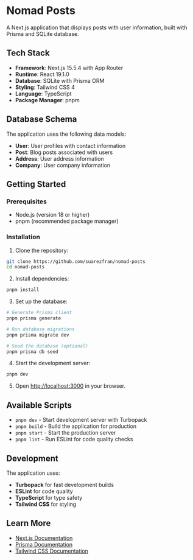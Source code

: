 # Nomad Posts

A Next.js application that displays posts with user information, built with Prisma and SQLite database.

## Tech Stack

- **Framework**: Next.js 15.5.4 with App Router
- **Runtime**: React 19.1.0
- **Database**: SQLite with Prisma ORM
- **Styling**: Tailwind CSS 4
- **Language**: TypeScript
- **Package Manager**: pnpm

## Database Schema

The application uses the following data models:

- **User**: User profiles with contact information
- **Post**: Blog posts associated with users
- **Address**: User address information
- **Company**: User company information

## Getting Started

### Prerequisites

- Node.js (version 18 or higher)
- pnpm (recommended package manager)

### Installation

1. Clone the repository:
```bash
git clone https://github.com/suarezfran/nomad-posts
cd nomad-posts
```

2. Install dependencies:
```bash
pnpm install
```

3. Set up the database:
```bash
# Generate Prisma client
pnpm prisma generate

# Run database migrations
pnpm prisma migrate dev

# Seed the database (optional)
pnpm prisma db seed
```

4. Start the development server:
```bash
pnpm dev
```

5. Open [http://localhost:3000](http://localhost:3000) in your browser.

## Available Scripts

- `pnpm dev` - Start development server with Turbopack
- `pnpm build` - Build the application for production
- `pnpm start` - Start the production server
- `pnpm lint` - Run ESLint for code quality checks

## Development

The application uses:
- **Turbopack** for fast development builds
- **ESLint** for code quality
- **TypeScript** for type safety
- **Tailwind CSS** for styling

## Learn More

- [Next.js Documentation](https://nextjs.org/docs)
- [Prisma Documentation](https://www.prisma.io/docs)
- [Tailwind CSS Documentation](https://tailwindcss.com/docs)

